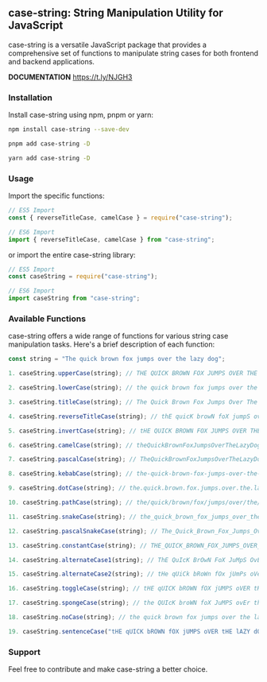 ## case-string: String Manipulation Utility for JavaScript

case-string is a versatile JavaScript package that provides a comprehensive set of functions to manipulate string cases for both frontend and backend applications.

**DOCUMENTATION** https://t.ly/NJGH3

### Installation

Install case-string using npm, pnpm or yarn:

```bash
npm install case-string --save-dev
```

```bash
pnpm add case-string -D
```

```bash
yarn add case-string -D
```

### Usage

Import the specific functions:

```javascript
// ES5 Import
const { reverseTitleCase, camelCase } = require("case-string");

// ES6 Import
import { reverseTitleCase, camelCase } from "case-string";
```

or import the entire case-string library:

```javascript
// ES5 Import
const caseString = require("case-string");

// ES6 Import
import caseString from "case-string";
```

### Available Functions

case-string offers a wide range of functions for various string case manipulation tasks. Here's a brief description of each function:

```javascript
const string = "The quick brown fox jumps over the lazy dog";

1. caseString.upperCase(string); // THE QUICK BROWN FOX JUMPS OVER THE LAZY DOG

2. caseString.lowerCase(string); // the quick brown fox jumps over the lazy dog

3. caseString.titleCase(string); // The Quick Brown Fox Jumps Over The Lazy Dog

4. caseString.reverseTitleCase(string); // thE quicK browN foX jumpS oveR thE lazY dog

5. caseString.invertCase(string); // tHE QUICK BROWN FOX JUMPS OVER THE LAZY DOG

6. caseString.camelCase(string); // theQuickBrownFoxJumpsOverTheLazyDog

7. caseString.pascalCase(string); // TheQuickBrownFoxJumpsOverTheLazyDog

8. caseString.kebabCase(string); // the-quick-brown-fox-jumps-over-the-lazy-dog

9. caseString.dotCase(string); // the.quick.brown.fox.jumps.over.the.lazy.dog

10. caseString.pathCase(string); // the/quick/brown/fox/jumps/over/the/lazy/dog

11. caseString.snakeCase(string); // the_quick_brown_fox_jumps_over_the_lazy_dog

12. caseString.pascalSnakeCase(string); // The_Quick_Brown_Fox_Jumps_Over_The_Lazy_Dog

13. caseString.constantCase(string); // THE_QUICK_BROWN_FOX_JUMPS_OVER_THE_LAZY_DOG

14. caseString.alternateCase1(string); // ThE QuIcK BrOwN FoX JuMpS OvEr tHe lAzY DoG

15. caseString.alternateCase2(string); // tHe qUiCk bRoWn fOx jUmPs oVeR ThE LaZy dOg

16. caseString.toggleCase(string); // tHE qUICK bROWN fOX jUMPS oVER tHE lAZY dOG

17. caseString.spongeCase(string); // the QUIcK broWN foX JuMPS ovEr thE Lazy dOg

18. caseString.noCase(string); // the quick brown fox jumps over the lazy dog

19. caseString.sentenceCase("tHE qUICK bROWN fOX jUMPS oVER tHE lAZY dOG"); // The quick brown fox jumps over the lazy dog
```

### Support

Feel free to contribute and make case-string a better choice.
